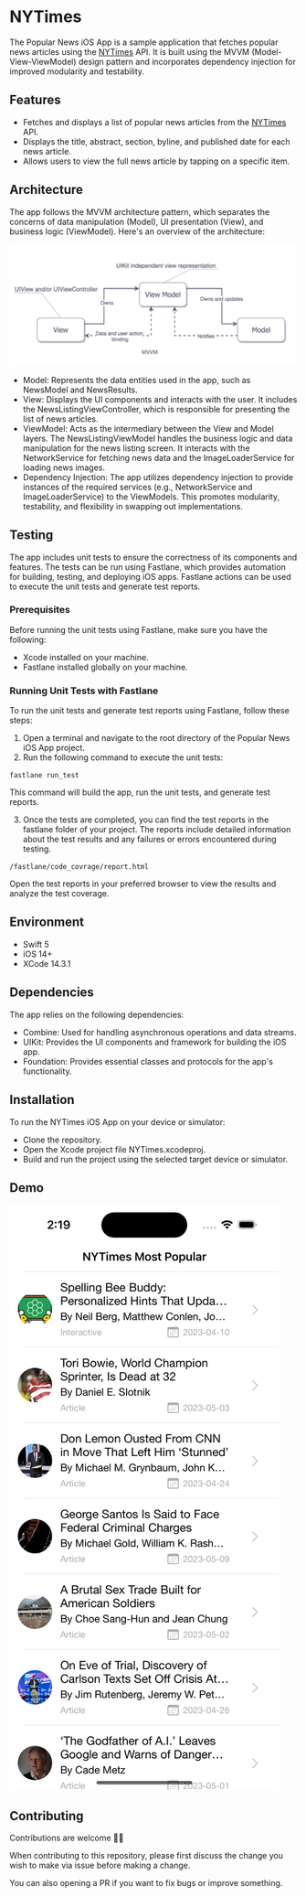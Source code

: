 # NYTimes

The Popular News iOS App is a sample application that fetches popular news articles using the [NYTimes](https://www.nytimes.com) API. It is built using the MVVM (Model-View-ViewModel) design pattern and incorporates dependency injection for improved modularity and testability.

## Features

- Fetches and displays a list of popular news articles from the [NYTimes](https://www.nytimes.com) API.
- Displays the title, abstract, section, byline, and published date for each news article.
- Allows users to view the full news article by tapping on a specific item.

## Architecture

The app follows the MVVM architecture pattern, which separates the concerns of data manipulation (Model), UI presentation (View), and business logic (ViewModel). Here's an overview of the architecture:

<p align="center">
  <img src ="https://github.com/Sajjad-Zafar/NYTimes/blob/main/MVVM.png?raw=true"/>
</p>

- Model: Represents the data entities used in the app, such as NewsModel and NewsResults.
- View: Displays the UI components and interacts with the user. It includes the NewsListingViewController, which is responsible for presenting the list of news articles.
- ViewModel: Acts as the intermediary between the View and Model layers. The NewsListingViewModel handles the business logic and data manipulation for the news listing screen. It interacts with the NetworkService for fetching news data and the ImageLoaderService for loading news images.
- Dependency Injection: The app utilizes dependency injection to provide instances of the required services (e.g., NetworkService and ImageLoaderService) to the ViewModels. This promotes modularity, testability, and flexibility in swapping out implementations.

## Testing

The app includes unit tests to ensure the correctness of its components and features. The tests can be run using Fastlane, which provides automation for building, testing, and deploying iOS apps. Fastlane actions can be used to execute the unit tests and generate test reports.

### Prerequisites
Before running the unit tests using Fastlane, make sure you have the following:

- Xcode installed on your machine.
- Fastlane installed globally on your machine.

### Running Unit Tests with Fastlane
To run the unit tests and generate test reports using Fastlane, follow these steps:

1. Open a terminal and navigate to the root directory of the Popular News iOS App project.
2. Run the following command to execute the unit tests:

```
fastlane run_test
```
This command will build the app, run the unit tests, and generate test reports.

3. Once the tests are completed, you can find the test reports in the fastlane folder of your project. The reports include detailed information about the test results and any failures or errors encountered during testing.

```
/fastlane/code_covrage/report.html
```
Open the test reports in your preferred browser to view the results and analyze the test coverage.

## Environment

- Swift 5
- iOS 14+
- XCode 14.3.1

## Dependencies

The app relies on the following dependencies:

- Combine: Used for handling asynchronous operations and data streams.
- UIKit: Provides the UI components and framework for building the iOS app.
- Foundation: Provides essential classes and protocols for the app's functionality.

## Installation

To run the NYTimes iOS App on your device or simulator:

- Clone the repository.
- Open the Xcode project file NYTimes.xcodeproj.
- Build and run the project using the selected target device or simulator.

## Demo
<p align="left">
  <img src ="https://github.com/Sajjad-Zafar/NYTimes/blob/main/demo.png?raw=true"/>
</p>

## Contributing

Contributions are welcome 🎉🎊

When contributing to this repository, please first discuss the change you wish to make via issue before making a change.

You can also opening a PR if you want to fix bugs or improve something.
